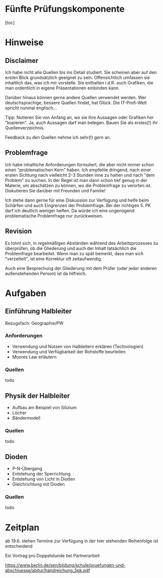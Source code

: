 Fünfte Prüfungskomponente
===========

[toc]

# Hinweise

## Disclaimer 

Ich habe nicht alle Quellen bis ins Detail studiert. Sie scheinen aber auf den ersten Blick grundsätzlich geeignet zu sein. Offensichtlich umfassen sie inhaltlich das, was ich mir vorstelle. Sie enthalten i.d.R. auch Grafiken, die man ordentlich in eigene Präsentationen einbinden kann.

Darüber hinaus können gerne andere Quellen verwendet werden. Wer deutschsprachige, bessere Quellen findet, hat Glück. Die IT-Profi-Welt spricht nunmal englisch...

Tipp: Notieren Sie von Anfang an, wo sie ihre Aussagen oder Grafiken her "kopieren". Ja, auch Aussagen darf man belegen. Bauen Sie als erstes(!) ihr Quellenverzeichnis.

Feedback zu den Quellen nehme ich sehr(!) gern an.

## Problemfrage

Ich habe inhaltliche Anforderungen formuliert, die aber nicht immer schon einen "problematischen Kern" haben. Ich empfehle dringend, nach einer ersten Sichtung nach vielleicht 2-3 Stunden inne zu halten und nach "dem Problem" zu suchen. In der Regel ist man dann schon tief genug in der Materie, um abschätzen zu können, wo die Problemfrage zu verorten ist. Diskutieren Sie darüber mit Freunden und Familie!

Ich stehe dann gerne für eine Diskussion zur Verfügung und helfe beim Schärfen und auch Eingrenzen der Problemfrage. Bei der richtigen 5. PK darf ich deutlich weniger helfen. Da würde ich eine ungenügend problematische Problemfrage nur zurückweisen.

## Revision

Es lohnt sich, in regelmäßigen Abständen während des Arbeitsprozesses zu überprüfen, ob die Gliederung und auch der Inhalt tatsächlich die Problemfrage bearbeitet. Wenn man zu spät bemerkt, dass man sich "verzettelt", ist eine Korrektur oft zeitaufwendig.

Auch eine Besprechung der Gliederung mit dem Prüfer (oder jeder anderen außenstehenden Person) ist da hilfreich.

# Aufgaben

## Einführung Halbleiter

Bezugsfach: Geographie/PW

### Anforderungen

- Verwendung und Nutzen von Halbleitern erklären (Technologien)
- Verwendung und Verfügbarkeit der Rohstoffe beurteilen
- Moores Law erläutern

### Quellen

todo

## Physik der Halbleiter

- Aufbau am Beispiel von Silizium
- Löcher
- Bändermodell

### Quellen

todo

## Dioden

- P-N-Übergang
- Entstehung der Sperrichtung
- Entstehung von Licht in Dioden
- Gleichrichtung mit Dioden

### Quellen

todo

# Zeitplan

ab 19.6. stehen Termine zur Verfügung in der hier stehenden Reihenfolge ist entscheidend

Ein Vortrag pro Doppelstunde bei Partnerarbeit

https://www.berlin.de/sen/bildung/schule/pruefungen-und-abschluesse/abitur/handreichung_5pk.pdf
